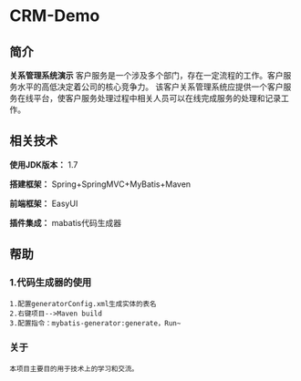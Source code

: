 # CRM-Demo

## 简介

**关系管理系统演示**
	客户服务是一个涉及多个部门，存在一定流程的工作。客户服务水平的高低决定着公司的核心竞争力。
	该客户关系管理系统应提供一个客户服务在线平台，使客户服务处理过程中相关人员可以在线完成服务的处理和记录工作。

## 相关技术

**使用JDK版本：** 1.7

**搭建框架：** Spring+SpringMVC+MyBatis+Maven

**前端框架：** EasyUI

**插件集成：** mabatis代码生成器

## 帮助

### 1.代码生成器的使用
```
1.配置generatorConfig.xml生成实体的表名
2.右键项目-->Maven build
3.配置指令：mybatis-generator:generate，Run~
```

### 关于
```
本项目主要目的用于技术上的学习和交流。
```